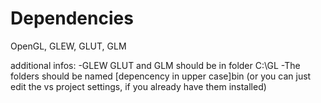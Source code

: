# Dependencies
OpenGL, GLEW, GLUT, GLM 

additional infos:
-GLEW GLUT and GLM should be in folder C:\GL
-The folders should be named [depencency in upper case]bin (or you can just edit the vs project settings, if you already have them installed)
